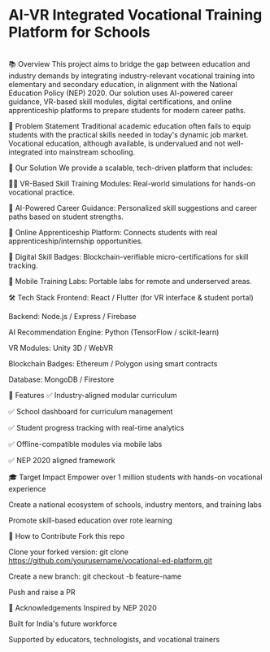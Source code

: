 <h1>AI-VR Integrated Vocational Training Platform for Schools</h1><br>
📚 Overview
This project aims to bridge the gap between education and industry demands by integrating industry-relevant vocational training into elementary and secondary education, in alignment with the National Education Policy (NEP) 2020. Our solution uses AI-powered career guidance, VR-based skill modules, digital certifications, and online apprenticeship platforms to prepare students for modern career paths.

🎯 Problem Statement
Traditional academic education often fails to equip students with the practical skills needed in today's dynamic job market. Vocational education, although available, is undervalued and not well-integrated into mainstream schooling.

🧠 Our Solution
We provide a scalable, tech-driven platform that includes:

🧑‍🏫 VR-Based Skill Training Modules: Real-world simulations for hands-on vocational practice.

🤖 AI-Powered Career Guidance: Personalized skill suggestions and career paths based on student strengths.

📱 Online Apprenticeship Platform: Connects students with real apprenticeship/internship opportunities.

🏅 Digital Skill Badges: Blockchain-verifiable micro-certifications for skill tracking.

🚐 Mobile Training Labs: Portable labs for remote and underserved areas.

🛠️ Tech Stack
Frontend: React / Flutter (for VR interface & student portal)

Backend: Node.js / Express / Firebase

AI Recommendation Engine: Python (TensorFlow / scikit-learn)

VR Modules: Unity 3D / WebVR

Blockchain Badges: Ethereum / Polygon using smart contracts

Database: MongoDB / Firestore

🧪 Features
✅ Industry-aligned modular curriculum

✅ School dashboard for curriculum management

✅ Student progress tracking with real-time analytics

✅ Offline-compatible modules via mobile labs

✅ NEP 2020 aligned framework

🎓 Target Impact
Empower over 1 million students with hands-on vocational experience

Create a national ecosystem of schools, industry mentors, and training labs

Promote skill-based education over rote learning

🧩 How to Contribute
Fork this repo

Clone your forked version: git clone https://github.com/yourusername/vocational-ed-platform.git

Create a new branch: git checkout -b feature-name

Push and raise a PR

🙌 Acknowledgements
Inspired by NEP 2020

Built for India's future workforce

Supported by educators, technologists, and vocational trainers
